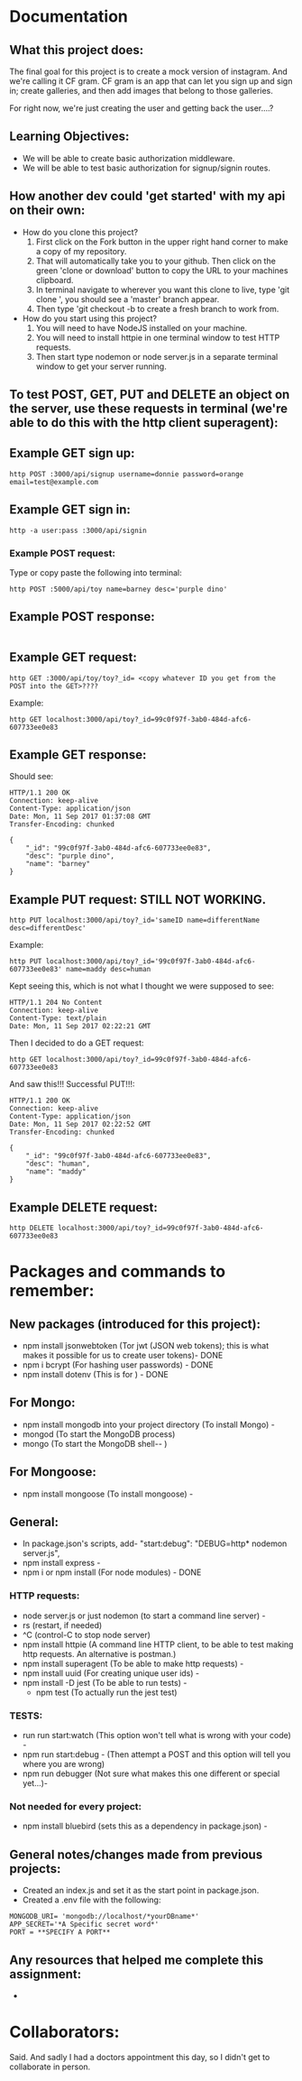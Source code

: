 # Documentation

## What this project does:
The final goal for this project is to create a mock version of instagram. And we're calling it CF gram. CF gram is an app that can let you sign up and sign in; create galleries, and then add images that belong to those galleries.

For right now, we're just creating the user and getting back the user....?

## Learning Objectives:
* We will be able to create basic authorization middleware.
* We will be able to test basic authorization for signup/signin routes.


## How another dev could 'get started' with my api on their own:
  - How do you clone this project?
      1. First click on the Fork button in the upper right hand corner to make a copy of my repository.
      2. That will automatically take you to your github. Then click on the green 'clone or download' button to copy the URL to your machines clipboard.
      3. In terminal navigate to wherever you want this clone to live, type 'git clone <this is where you paste the URL you just copied>', you should see a 'master' branch appear.
      4. Then type 'git checkout -b <branch name of your choosing> to create a fresh branch to work from.
  - How do you start using this project?
      1. You will need to have NodeJS installed on your machine.
      2. You will need to install httpie in one terminal window to test HTTP requests.
      3. Then start type nodemon or node server.js in a separate terminal window to get your server running.

## To test POST, GET, PUT and DELETE an object on the server, use these requests in terminal (we're able to do this with the http client superagent):


## Example GET sign up:
```
http POST :3000/api/signup username=donnie password=orange email=test@example.com
```

## Example GET sign in:
```
http -a user:pass :3000/api/signin
```

### Example POST request:
Type or copy paste the following into terminal:
```
http POST :5000/api/toy name=barney desc='purple dino'
```

## Example POST response:
```

```

## Example GET request:
```
http GET :3000/api/toy/toy?_id= <copy whatever ID you get from the POST into the GET>????
```
Example:
```
http GET localhost:3000/api/toy?_id=99c0f97f-3ab0-484d-afc6-607733ee0e83
```
## Example GET response:
Should see:
```
HTTP/1.1 200 OK
Connection: keep-alive
Content-Type: application/json
Date: Mon, 11 Sep 2017 01:37:08 GMT
Transfer-Encoding: chunked

{
    "_id": "99c0f97f-3ab0-484d-afc6-607733ee0e83",
    "desc": "purple dino",
    "name": "barney"
}

```

## Example PUT request: STILL NOT WORKING.
```
http PUT localhost:3000/api/toy?_id='sameID name=differentName desc=differentDesc'
```
Example:
```
http PUT localhost:3000/api/toy?_id='99c0f97f-3ab0-484d-afc6-607733ee0e83' name=maddy desc=human
```
Kept seeing this, which is not what I thought we were supposed to see:
```
HTTP/1.1 204 No Content
Connection: keep-alive
Content-Type: text/plain
Date: Mon, 11 Sep 2017 02:22:21 GMT
```
Then I decided to do a GET request:
```
http GET localhost:3000/api/toy?_id=99c0f97f-3ab0-484d-afc6-607733ee0e83
```

And saw this!!! Successful PUT!!!:
```
HTTP/1.1 200 OK
Connection: keep-alive
Content-Type: application/json
Date: Mon, 11 Sep 2017 02:22:52 GMT
Transfer-Encoding: chunked

{
    "_id": "99c0f97f-3ab0-484d-afc6-607733ee0e83",
    "desc": "human",
    "name": "maddy"
}
```

## Example DELETE request:
```
http DELETE localhost:3000/api/toy?_id=99c0f97f-3ab0-484d-afc6-607733ee0e83
```




# Packages and commands to remember:
## New packages (introduced for this project):
- npm install jsonwebtoken (Tor jwt (JSON web tokens); this is what makes it possible for us to create user tokens)- DONE
- npm i bcrypt (For hashing user passwords) - DONE
- npm install dotenv (This is for ) - DONE

## For Mongo:
- npm install mongodb into your project directory (To install Mongo) -
- mongod (To start the MongoDB process)
- mongo (To start the MongoDB shell-- )

## For Mongoose:
- npm install mongoose (To install mongoose) -

## General:
  - In package.json's scripts, add- "start:debug": "DEBUG=http* nodemon server.js",
  - npm install express -
  - npm i or npm install (For node modules) - DONE

### HTTP requests:
  - node server.js or just nodemon (to start a command line server) -
  - rs (restart, if needed)
  - ^C (control-C to stop node server)
  - npm install httpie (A command line HTTP client, to be able to test making http requests. An alternative is postman.)
  - npm install superagent (To be able to make http requests) -
  - npm install uuid (For creating unique user ids) -
  - npm install -D jest (To be able to run tests) -
    - npm test (To actually run the jest test)

### TESTS:
  - run run start:watch (This option won't tell what is wrong with your code) -
  - npm run start:debug - (Then attempt a POST and this option will tell you where you are wrong)
  - npm run debugger (Not sure what makes this one different or special yet...)-

### Not needed for every project:
  - npm install bluebird (sets this as a dependency in package.json) -

## General notes/changes made from previous projects:
- Created an index.js and set it as the start point in package.json.
- Created a .env file with the following:
```
MONGODB_URI= 'mongodb://localhost/*yourDBname*'
APP_SECRET='*A Specific secret word*'
PORT = **SPECIFY A PORT**
```

## Any resources that helped me complete this assignment:
-

# Collaborators:
Said. And sadly I had a doctors appointment this day, so I didn't get to collaborate in person.
